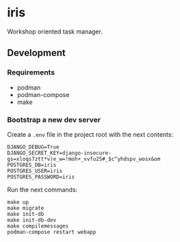 # iris
Workshop oriented task manager.
## Development
### Requirements
* podman
* podman-compose
* make
### Bootstrap a new dev server
Create a `.env` file in the project root with the next contents:
```
DJANGO_DEBUG=True
DJANGO_SECRET_KEY=django-insecure-gs=xloqs7ztt*v)e_w=!moh+_vvfu25#_$c^yhdspv_wosx&om
POSTGRES_DB=iris
POSTGRES_USER=iris
POSTGRES_PASSWORD=iris
```
Run the next commands:
```
make up
make migrate
make init-db
make init-db-dev
make compilemessages
podman-compose restart webapp
```
